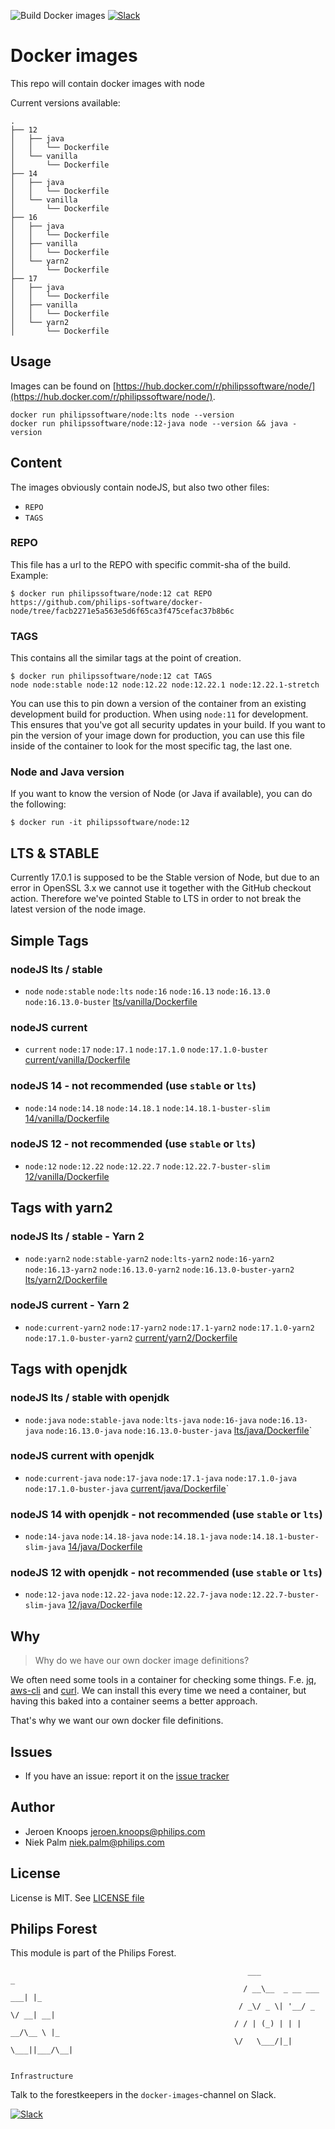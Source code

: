 ![Build Docker images](https://github.com/philips-software/docker-node/workflows/Build%20Docker%20images/badge.svg)
[![Slack](https://philips-software-slackin.now.sh/badge.svg)](https://philips-software-slackin.now.sh)

# Docker images

This repo will contain docker images with node

Current versions available:
```
.
├── 12
│   ├── java
│   │   └── Dockerfile
│   └── vanilla
│       └── Dockerfile
├── 14
│   ├── java
│   │   └── Dockerfile
│   └── vanilla
│       └── Dockerfile
├── 16
│   ├── java
│   │   └── Dockerfile
│   ├── vanilla
│   │   └── Dockerfile
│   └── yarn2
│       └── Dockerfile
├── 17
│   ├── java
│   │   └── Dockerfile
│   ├── vanilla
│   │   └── Dockerfile
│   └── yarn2
│       └── Dockerfile
```
## Usage

Images can be found on [https://hub.docker.com/r/philipssoftware/node/](https://hub.docker.com/r/philipssoftware/node/).

```
docker run philipssoftware/node:lts node --version
docker run philipssoftware/node:12-java node --version && java -version
```

## Content

The images obviously contain nodeJS, but also two other files:
- `REPO`
- `TAGS`

### REPO

This file has a url to the REPO with specific commit-sha of the build.
Example: 

```
$ docker run philipssoftware/node:12 cat REPO
https://github.com/philips-software/docker-node/tree/facb2271e5a563e5d6f65ca3f475cefac37b8b6c
```

### TAGS

This contains all the similar tags at the point of creation. 

```
$ docker run philipssoftware/node:12 cat TAGS
node node:stable node:12 node:12.22 node:12.22.1 node:12.22.1-stretch
```

You can use this to pin down a version of the container from an existing development build for production. When using `node:11` for development. This ensures that you've got all security updates in your build. If you want to pin the version of your image down for production, you can use this file inside of the container to look for the most specific tag, the last one.

### Node and Java version

If you want to know the version of Node (or Java if available), you can do the following:

```
$ docker run -it philipssoftware/node:12
```

## LTS & STABLE

Currently 17.0.1 is supposed to be the Stable version of Node, but due to an error in OpenSSL 3.x we cannot use it together with the GitHub checkout action. Therefore we've pointed Stable to LTS in order to not break the latest version of the node image.

## Simple Tags

### nodeJS lts / stable
- `node` `node:stable` `node:lts` `node:16` `node:16.13` `node:16.13.0` `node:16.13.0-buster` [lts/vanilla/Dockerfile](lts/vanilla/Dockerfile)

### nodeJS current
- `current` `node:17` `node:17.1` `node:17.1.0` `node:17.1.0-buster` [current/vanilla/Dockerfile](current/vanilla/Dockerfile)

### nodeJS 14 - not recommended (use `stable` or `lts`)
- `node:14` `node:14.18` `node:14.18.1` `node:14.18.1-buster-slim` [14/vanilla/Dockerfile](14/vanilla/Dockerfile)

### nodeJS 12 - not recommended (use `stable` or `lts`)
- `node:12` `node:12.22` `node:12.22.7` `node:12.22.7-buster-slim` [12/vanilla/Dockerfile](12/vanilla/Dockerfile)

## Tags with yarn2

### nodeJS lts / stable - Yarn 2
- `node:yarn2` `node:stable-yarn2` `node:lts-yarn2` `node:16-yarn2` `node:16.13-yarn2` `node:16.13.0-yarn2` `node:16.13.0-buster-yarn2` [lts/yarn2/Dockerfile](lts/yarn2/Dockerfile)

### nodeJS current - Yarn 2
-  `node:current-yarn2` `node:17-yarn2` `node:17.1-yarn2` `node:17.1.0-yarn2` `node:17.1.0-buster-yarn2` [current/yarn2/Dockerfile](current/yarn2/Dockerfile)

## Tags with openjdk

### nodeJS lts / stable with openjdk
- `node:java` `node:stable-java` `node:lts-java` `node:16-java` `node:16.13-java` `node:16.13.0-java` `node:16.13.0-buster-java` [lts/java/Dockerfile](lts/java/Dockerfile)`

### nodeJS current with openjdk
- `node:current-java` `node:17-java` `node:17.1-java` `node:17.1.0-java` `node:17.1.0-buster-java` [current/java/Dockerfile](current/java/Dockerfile)`

### nodeJS 14 with openjdk - not recommended (use `stable` or `lts`)
- `node:14-java` `node:14.18-java` `node:14.18.1-java` `node:14.18.1-buster-slim-java` [14/java/Dockerfile](14/java/Dockerfile)

### nodeJS 12 with openjdk - not recommended (use `stable` or `lts`)
- `node:12-java` `node:12.22-java` `node:12.22.7-java` `node:12.22.7-buster-slim-java` [12/java/Dockerfile](12/java/Dockerfile)

## Why

> Why do we have our own docker image definitions?

We often need some tools in a container for checking some things. F.e. [jq](https://stedolan.github.io/jq/), [aws-cli](https://aws.amazon.com/cli/) and [curl](https://curl.haxx.se/).
We can install this every time we need a container, but having this baked into a container seems a better approach.

That's why we want our own docker file definitions.

## Issues

- If you have an issue: report it on the [issue tracker](https://github.com/philips-software/docker-node/issues)

## Author

- Jeroen Knoops <jeroen.knoops@philips.com>
- Niek Palm <niek.palm@philips.com>

## License

License is MIT. See [LICENSE file](LICENSE.md)

## Philips Forest

This module is part of the Philips Forest.

```
                                                     ___                   _
                                                    / __\__  _ __ ___  ___| |_
                                                   / _\/ _ \| '__/ _ \/ __| __|
                                                  / / | (_) | | |  __/\__ \ |_
                                                  \/   \___/|_|  \___||___/\__|  

                                                                 Infrastructure
```

Talk to the forestkeepers in the `docker-images`-channel on Slack.

[![Slack](https://philips-software-slackin.now.sh/badge.svg)](https://philips-software-slackin.now.sh)
